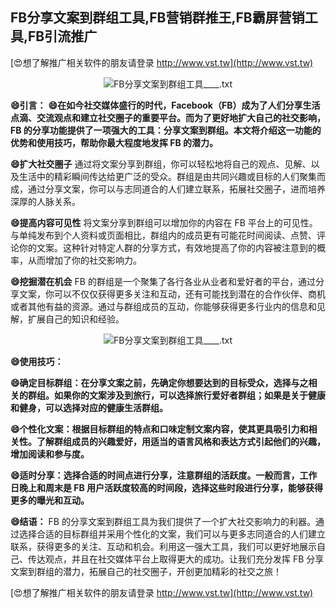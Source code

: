 ## **FB分享文案到群组工具,FB营销群推王,FB霸屏营销工具,FB引流推广**

[😍想了解推广相关软件的朋友请登录 http://www.vst.tw](http://www.vst.tw)

 <center><img src="https://vst.tw/MP4/tuiguang/png/5.png" alt="FB分享文案到群组工具____.txt"></center>

**😄引言：**
**😄在如今社交媒体盛行的时代，Facebook（FB）成为了人们分享生活点滴、交流观点和建立社交圈子的重要平台。而为了更好地扩大自己的社交影响，FB 的分享功能提供了一项强大的工具：分享文案到群组。本文将介绍这一功能的优势和使用技巧，帮助你最大程度地发挥 FB 的潜力。**

**😄扩大社交圈子**
通过将文案分享到群组，你可以轻松地将自己的观点、见解、以及生活中的精彩瞬间传达给更广泛的受众。群组是由共同兴趣或目标的人们聚集而成，通过分享文案，你可以与志同道合的人们建立联系，拓展社交圈子，进而培养深厚的人脉关系。

**😄提高内容可见性**
将文案分享到群组可以增加你的内容在 FB 平台上的可见性。与单纯发布到个人资料或页面相比，群组内的成员更有可能花时间阅读、点赞、评论你的文案。这种针对特定人群的分享方式，有效地提高了你的内容被注意到的概率，从而增加了你的社交影响力。

**😄挖掘潜在机会**
FB 的群组是一个聚集了各行各业从业者和爱好者的平台，通过分享文案，你可以不仅仅获得更多关注和互动，还有可能找到潜在的合作伙伴、商机或者其他有益的资源。通过与群组成员的互动，你能够获得更多行业内的信息和见解，扩展自己的知识和经验。

 <center><img src="https://vst.tw/MP4/tuiguang/png/5.png" alt="FB分享文案到群组工具____.txt"></center>

**😄使用技巧：**

**😄确定目标群组：在分享文案之前，先确定你想要达到的目标受众，选择与之相关的群组。如果你的文案涉及到旅行，可以选择旅行爱好者群组；如果是关于健康和健身，可以选择对应的健康生活群组。**

**😄个性化文案：根据目标群组的特点和口味定制文案内容，使其更具吸引力和相关性。了解群组成员的兴趣爱好，用适当的语言风格和表达方式引起他们的兴趣，增加阅读和参与度。**

**😄适时分享：选择合适的时间点进行分享，注意群组的活跃度。一般而言，工作日晚上和周末是 FB 用户活跃度较高的时间段，选择这些时段进行分享，能够获得更多的曝光和互动。**

**😄结语：**
FB 的分享文案到群组工具为我们提供了一个扩大社交影响力的利器。通过选择合适的目标群组并采用个性化的文案，我们可以与更多志同道合的人们建立联系，获得更多的关注、互动和机会。利用这一强大工具，我们可以更好地展示自己、传达观点，并且在社交媒体平台上取得更大的成功。让我们充分发挥 FB 分享文案到群组的潜力，拓展自己的社交圈子，开创更加精彩的社交之旅！

[😍想了解推广相关软件的朋友请登录 http://www.vst.tw](http://www.vst.tw)



